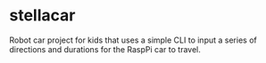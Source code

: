 # stellacar
Robot car project for kids that uses a simple CLI to input a series of directions and durations for the RaspPi car to travel.
